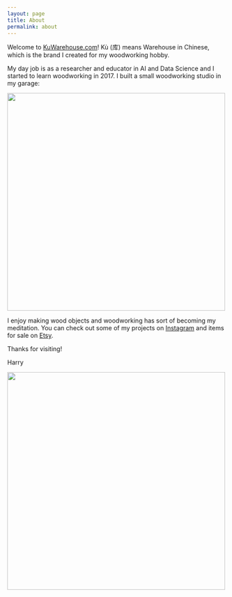 ```yaml
---
layout: page
title: About
permalink: about
---
```


Welcome to [KuWarehouse.com](https://kuwarehouse.com/)! Kù (库) means Warehouse in Chinese, which is the brand I created for my woodworking hobby.

My day job is as a researcher and educator in AI and Data Science and I started to learn woodworking in 2017. I built a small woodworking studio in my garage:

<img class="mx-auto drop-shadow-md" width="500" src="https://user-images.githubusercontent.com/595772/180903147-7198af6b-4d37-42a0-9dc2-ceda4ae204bd.JPG">

I enjoy making wood objects and woodworking has sort of becoming my meditation. You can check out some of my projects on [Instagram](https://www.instagram.com/ku_warehouse_store/) and items for sale on [Etsy](https://www.etsy.com/shop/KuWarehouse). 

Thanks for visiting!

Harry

<img class="mx-auto drop-shadow-md" width="500" src="https://user-images.githubusercontent.com/595772/181522246-c3ed5618-d0aa-46bc-a65a-2a6f4b83c69d.jpg">
